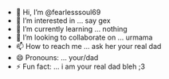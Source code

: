 - 👋 Hi, I’m @fearlesssoul69
- 👀 I’m interested in ... say gex 
- 🌱 I’m currently learning ... nothing 
- 💞️ I’m looking to collaborate on ... urmama
- 📫 How to reach me ... ask her your real dad
- 😄 Pronouns: ... your/dad
- ⚡ Fun fact: ... i am your real dad bleh ;3

<!---
fearlesssoul69/fearlesssoul69 is a ✨ special ✨ repository because its `README.md` (this file) appears on your GitHub profile.
You can click the Preview link to take a look at your changes.
--->
